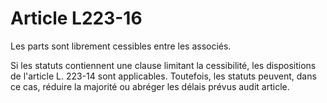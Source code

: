 # Article L223-16

Les parts sont librement cessibles entre les associés.

Si les statuts contiennent une clause limitant la cessibilité, les dispositions de l'article L. 223-14 sont applicables. Toutefois, les statuts peuvent, dans ce cas, réduire la majorité ou abréger les délais prévus audit article.
